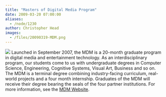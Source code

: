 ```yaml
---
title: "Masters of Digital Media Program"
date: 2009-03-20 07:00:00
aliases:
  - /node/1230
author: Christopher Head
images:
  - /files/20090319-MDM.png
---
```


![](/files/20090319-MDM.png)
Launched in September 2007, the MDM is a 20-month graduate program in digital media and entertainment technology. As an interdisciplinary program, our students come to us with undergraduate degrees in Computer Science, Engineering, Cognitive Systems, Visual Art, Business and so on. The MDM is a terminal degree combining industry-facing curriculum, real-world projects and a four month internship. Graduates of the MDM will receive their degree bearing the seals of the four partner institutions. For more information, see the [MDM Website](http://mdm.gnwc.ca/).
